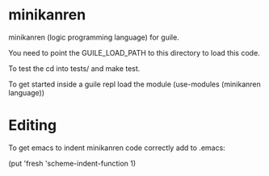 minikanren
==========

minikanren (logic programming language) for guile.

You need to point the GUILE_LOAD_PATH to this directory to load this code.

To test the cd into tests/ and make test.

To get started inside a guile repl load the module (use-modules (minikanren language))

Editing
=======

To get emacs to indent minikanren code correctly add to .emacs:

(put 'fresh 'scheme-indent-function 1)
